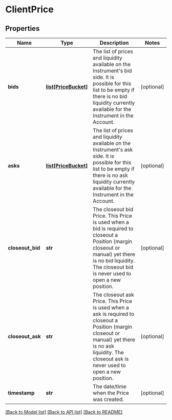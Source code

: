 # ClientPrice

## Properties
Name | Type | Description | Notes
------------ | ------------- | ------------- | -------------
**bids** | [**list[PriceBucket]**](PriceBucket.md) | The list of prices and liquidity available on the Instrument&#39;s bid side. It is possible for this list to be empty if there is no bid liquidity currently available for the Instrument in the Account. | [optional] 
**asks** | [**list[PriceBucket]**](PriceBucket.md) | The list of prices and liquidity available on the Instrument&#39;s ask side. It is possible for this list to be empty if there is no ask liquidity currently available for the Instrument in the Account. | [optional] 
**closeout_bid** | **str** | The closeout bid Price. This Price is used when a bid is required to closeout a Position (margin closeout or manual) yet there is no bid liquidity. The closeout bid is never used to open a new position. | [optional] 
**closeout_ask** | **str** | The closeout ask Price. This Price is used when a ask is required to closeout a Position (margin closeout or manual) yet there is no ask liquidity. The closeout ask is never used to open a new position. | [optional] 
**timestamp** | **str** | The date/time when the Price was created. | [optional] 

[[Back to Model list]](../README.md#documentation-for-models) [[Back to API list]](../README.md#documentation-for-api-endpoints) [[Back to README]](../README.md)


